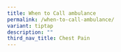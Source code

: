 ```yaml
---
title: When to Call ambulance
permalink: /when-to-call-ambulance/
variant: tiptap
description: ""
third_nav_title: Chest Pain
---
```

